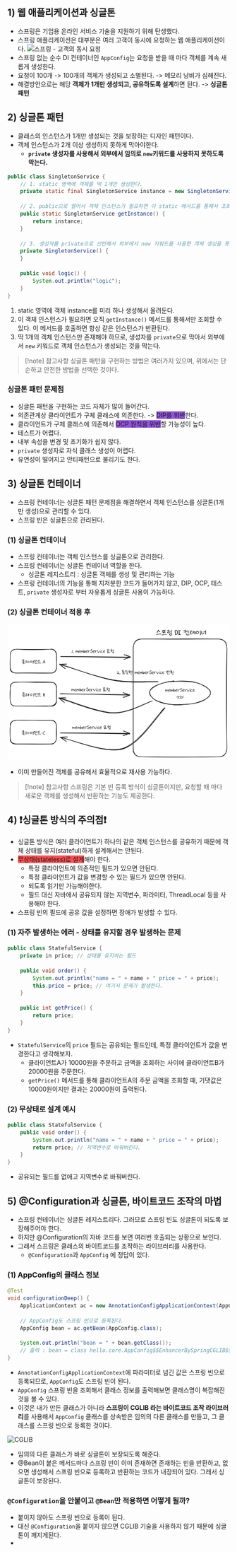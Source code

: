 ## 1) 웹 애플리케이션과 싱글톤
- 스프링은 기업용 온라인 서비스 기술을 지원하기 위해 탄생했다.
- 스프링 애플리케이션은 대부분은 여러 고객이 동시에 요청하는 웹 애플리케이션이다.
![스프링 - 고객의 동시 요청](/media/Spring/개념%20강의%20정리/김영한/스프링%20핵심%20원리%20-%20기본편/5/스프링%20-%20고객의%20동시%20요청.svg)
- 스프링 없는 순수 DI 컨테이너인 `AppConfig`는 요청을 받을 때 마다 객체를 계속 새롭게 생성한다.
- 요청이 100개 -> 100개의 객체가 생성되고 소멸된다. -> 메모리 낭비가 심해진다.
- 해결방안으로는 해당 **객체가 1개만 생성되고, 공유하도록 설계**하면 된다. -> **싱글톤 패턴**

## 2) 싱글톤 패턴
- 클래스의 인스턴스가 1개만 생성되는 것을 보장하는 디자인 패턴이다.
- 객체 인스턴스가 2개 이상 생성하지 못하게 막아야한다.
	- **`private` 생성자를 사용해서 외부에서 임의로 `new`키워드를 사용하지 못하도록 막는다.**
```java
public class SingletonService {
	// 1. static 영역에 객체를 딱 1개만 생성한다.
    private static final SingletonService instance = new SingletonService();

	// 2. public으로 열어서 객체 인스턴스가 필요하면 이 static 메서드를 통해서 조회되도록 허용한다.
    public static SingletonService getInstance() {  
        return instance;  
    }  

	// 3. 생성자를 private으로 선언해서 외부에서 new 키워드를 사용한 객체 생성을 못하게 막는다.
    private SingletonService() {  
    }  
      
    public void logic() {  
        System.out.println("logic");  
    }  
}
```
1. static 영역에 객체 instance를 미리 하나 생성해서 올려둔다.
2. 이 객체 인스턴스가 필요하면 오직 `getInstance()` 메서드를 통해서만 조회할 수 있다. 이 메서드를 호출하면 항상 같은 인스턴스가 반환된다.
3. 딱 1개의 객체 인스턴스만 존재해야 하므로, 생성자를 `private`으로 막아서 외부에서 `new` 키워드로 객체 인스턴스가 생성되는 것을 막는다.

> [!note] 참고사항
> 싱글톤 패턴을 구현하는 방법은 여러가지 있으며, 위에서는 단순하고 안전한 방법을 선택한 것이다.
### 싱글톤 패턴 문제점
- 싱글톤 패턴을 구현하는 코드 자체가 많이 들어간다.
- 의존관계상 클라이언트가 구체 클래스에 의존한다. -> <span style="background:#9254de">DIP를 위반</span>한다.
- 클라이언트가 구체 클래스에 의존해서 <span style="background:#9254de">OCP 원칙을 위반</span>할 가능성이 높다.
- 테스트가 어렵다.
- 내부 속성을 변경 및 초기화가 쉽지 않다.
- `private` 생성자로 자식 클래스 생성이 어렵다.
- 유연성이 떨어지고 안티패턴으로 불리기도 한다.

## 3) 싱글톤 컨테이너
- 스프링 컨테이너는 싱글톤 패턴 문제점을 해결하면서 객체 인스턴스를 싱글톤(1개만 생성)으로 관리할 수 있다.
- 스프링 빈은 싱글톤으로 관리된다.
### (1) 싱글톤 컨테이너
- 스프링 컨테이너는 객체 인스턴스를 싱글톤으로 관리한다.
- 스프링 컨테이너는 싱글톤 컨테이너 역할을 한다.
	- 싱글톤 레지스트리 : 싱글톤 객체를 생성 및 관리하는 기능
- 스프링 컨테이너의 기능을 통해 지저분한 코드가 들어가지 않고, DIP, OCP, 테스트, `private` 생성자로 부터 자유롭게 싱글톤 사용이 가능하다.
### (2) 싱글톤 컨테이너 적용 후
![싱글톤 컨테이너 적용 후](/media/Spring/개념%20강의%20정리/김영한/스프링%20핵심%20원리%20-%20기본편/5/싱글톤%20컨테이너%20적용%20후.png)
- 이미 만들어진 객체를 공유해서 효율적으로 재사용 가능하다.

> [!note] 참고사항
> 스프링은 기본 빈 등록 방식이 싱글톤이지만, 요청할 때 마다 새로운 객체를 생성해서 반환하는 기능도 제공한다.

## 4) ❗싱글톤 방식의 주의점❗
- 싱글톤 방식은 여러 클라이언트가 하나의 같은 객체 인스턴스를 공유하기 때문에 객체 상태를 유지(stateful)하게 설계해서는 안된다.
- <span style="background:#ff4d4f">무상태(stateless)로 설계</span>해야 한다.
	- 특정 클라이언트에 의존적인 필드가 있으면 안된다.
	- 특정 클라이언트가 값을 변경할 수 있는 필드가 있으면 안된다.
	- 되도록 읽기만 가능해야한다.
	- 필드 대신 자바에서 공유되지 않는 지역변수, 파라미터, ThreadLocal 등을 사용해야 한다.
- 스프링 빈의 필드에 공유 값을 설정하면 장애가 발생할 수 있다.
### (1) 자주 발생하는 에러 - 상태를 유지할 경우 발생하는 문제
```java
public class StatefulService {
	private in price; // 상태를 유지하는 필드

	public void order() {
		System.out.println("name = " + name + " price = " + price);
		this.price = price; // 여기서 문제가 발생한다.
	}

	public int getPrice() {
		return price;
	}
}
```
- `StatefulService`의 `price` 필드는 공유되는 필드인데, 특정 클라이언트가 값을 변경한다고 생각해보자.
	- 클라이언트A가 10000원을 주문하고 금액을 조회하는 사이에 클라이언트B가 20000원을 주문한다.
	- `getPrice()` 메서드를 통해 클라이언트A의 주문 금액을 조회할 때, 기댓값은 10000원이지만 결과는 20000원이 출력된다.
### (2) 무상태로 설계 예시
```java
public class StatefulService {
	public void order() {
		System.out.println("name = " + name + " price = " + price);
		return price; // 지역변수로 바꿔버린다.
	}
}
```
- 공유되는 필드를 없애고 지역변수로 바꿔버린다.

## 5) @Configuration과 싱글톤, 바이트코드 조작의 마법
- 스프링 컨테이너는 싱글톤 레지스트리다. 그러므로 스프링 빈도 싱글톤이 되도록 보장해주어야 한다.
- 하지만 @Configuration의 자바 코드를 보면 여러번 호출되는 상황으로 보인다.
- 그래서 스프링은 클래스의 바이트코드를 조작하는 라이브러리를 사용한다.
	- `@Configuration`과 `AppConfig` 에 정답이 있다.
### (1) AppConfig의 클래스 정보
```java
@Test
void configurationDeep() {
	ApplicationContext ac = new AnnotationConfigApplicationContext(AppConfig.class);

	// AppConfig도 스프링 빈으로 등록된다.
	AppConfig bean = ac.getBean(AppConfig.class);

	System.out.println("bean = " + bean.getClass());
	// 출력 : bean = class hello.core.AppConfig$$EnhancerBySpringCGLIB$$bd479d70
}
```
- `AnnotationConfigApplicationContext`에 파라미터로 넘긴 값은 스프링 빈으로 등록되므로, `AppConfig`도 스프링 빈이 된다.
- `AppConfig` 스프링 빈을 조회해서 클래스 정보를 출력해보면 클래스명이 복잡해진 것을 볼 수 있다.
- 이것은 내가 만든 클래스가 아니라 **스프링이 CGLIB 라는 바이트코드 조작 라이브러리**를 사용해서 `AppConfig` 클래스를 상속받은 임의의 다른 클래스를 만들고, 그 클래스를 스프링 빈으로 등록한 것이다.

![CGLIB](/media/Spring/개념%20강의%20정리/김영한/스프링%20핵심%20원리%20-%20기본편/5/CGLIB.svg)
- 임의의 다른 클래스가 바로 싱글톤이 보장되도록 해준다.
- @Bean이 붙은 메서드마다 스프링 빈이 이미 존재하면 존재하는 빈을 반환하고, 없으면 생성해서 스프링 빈으로 등록하고 반환하는 코드가 내장되어 있다. 그래서 싱글톤이 보장된다.

### `@Configuration`을 안붙이고 `@Bean`만 적용하면 어떻게 될까?
- 붙이지 않아도 스프링 빈으로 등록이 된다.
- 대신 `@Configuration`을 붙이지 않으면 CGLIB 기술을 사용하지 않기 때문에 싱글톤이 깨지게된다.
- 